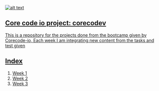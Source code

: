 <a href="https://www.core-code.io/">

![alt text](https://uploads-ssl.webflow.com/5eb2f56932c3562feab232e3/5f73550d00249e7e96c9f3de_Logo.png 'corecodeio')

## Core code io project: corecodev
This is a repository for the projects done from the bootcamp given by Corecode-io, Each week I am integrating new content from the tasks and test given

## Index
1. [Week 1](https://github.com/Derfel-tech/corecode-io/blob/main/week-1.md)
2. [Week 2](https://github.com/Derfel-tech/corecode-io/blob/main/week-2.md)
3. [Week 3](https://github.com/Derfel-tech/corecode-io/blob/main/week%203.md)
